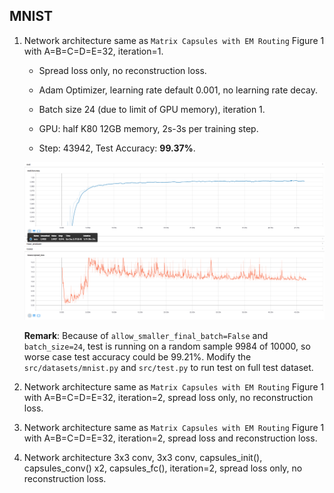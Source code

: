 ## MNIST

1. Network architecture same as `Matrix Capsules with EM Routing` Figure 1 with A=B=C=D=E=32, iteration=1.

    - Spread loss only, no reconstruction loss.
    
    - Adam Optimizer, learning rate default 0.001, no learning rate decay. 
    
    - Batch size 24 (due to limit of GPU memory), iteration 1. 
    
    - GPU: half K80 12GB memory, 2s-3s per training step.
    
    - Step: 43942, Test Accuracy: __99.37%__.
    
    ![Screenshot Tensorboard](fig/capsulesEM-V0-R0I1-screenshot-eval-loss.png)
    
    __Remark__: Because of `allow_smaller_final_batch=False` and `batch_size=24`, test is running on a random sample 9984 of 10000, so worse case test accuracy could be 99.21%. Modify the `src/datasets/mnist.py` and `src/test.py` to run test on full test dataset.

1. Network architecture same as `Matrix Capsules with EM Routing` Figure 1 with A=B=C=D=E=32, iteration=2, spread loss only, no reconstruction loss.

1. Network architecture same as `Matrix Capsules with EM Routing` Figure 1 with A=B=C=D=E=32, iteration=2, spread loss and reconstruction loss.

1. Network architecture 3x3 conv, 3x3 conv, capsules_init(), capsules_conv() x2, capsules_fc(), iteration=2, spread loss only, no reconstruction loss.

